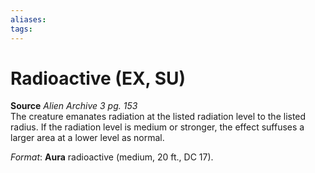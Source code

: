 ```yaml
---
aliases: 
tags: 
---
```


# Radioactive (EX, SU)

**Source** _Alien Archive 3 pg. 153_  
The creature emanates radiation at the listed radiation level to the listed radius. If the radiation level is medium or stronger, the effect suffuses a larger area at a lower level as normal.

_Format_: **Aura** radioactive (medium, 20 ft., DC 17).
